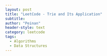 ```yaml
---
layout: post
title: "LeetCode - Trie and Its Application"
subtitle:
author: "Peinan"
header-style: text
category: leetcode
tags:
  - Algorithms
  - Data Structures
---
```


